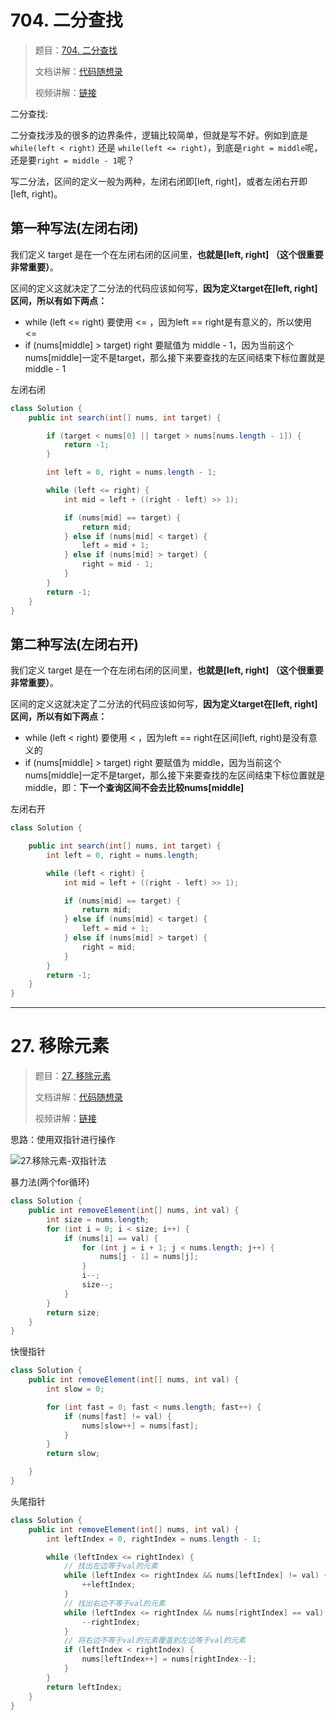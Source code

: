# 704. 二分查找

> 题目：[704. 二分查找](https://leetcode.cn/problems/binary-search/description/)
>
> 文档讲解：[代码随想录](https://programmercarl.com/0704.%E4%BA%8C%E5%88%86%E6%9F%A5%E6%89%BE.html)
>
> 视频讲解：[链接](https://www.bilibili.com/video/BV1fA4y1o715)

二分查找:

二分查找涉及的很多的边界条件，逻辑比较简单，但就是写不好。例如到底是 `while(left < right)` 还是 `while(left <= right)`，到底是`right = middle`呢，还是要`right = middle - 1`呢？

写二分法，区间的定义一般为两种，左闭右闭即[left, right]，或者左闭右开即[left, right)。



## 第一种写法(左闭右闭)

我们定义 target 是在一个在左闭右闭的区间里，**也就是[left, right] （这个很重要非常重要）**。

区间的定义这就决定了二分法的代码应该如何写，**因为定义target在[left, right]区间，所以有如下两点：**

* while (left <= right) 要使用 <= ，因为left == right是有意义的，所以使用 <=
* if (nums[middle] > target) right 要赋值为 middle - 1，因为当前这个nums[middle]一定不是target，那么接下来要查找的左区间结束下标位置就是 middle - 1



左闭右闭

```java
class Solution {
    public int search(int[] nums, int target) {

        if (target < nums[0] || target > nums[nums.length - 1]) {
            return -1;
        }

        int left = 0, right = nums.length - 1;

        while (left <= right) {
            int mid = left + ((right - left) >> 1);

            if (nums[mid] == target) {
                return mid;
            } else if (nums[mid] < target) {
                left = mid + 1;
            } else if (nums[mid] > target) {
                right = mid - 1;
            }
        }
        return -1;
    }
}
```



## 第二种写法(左闭右开)

我们定义 target 是在一个在左闭右闭的区间里，**也就是[left, right] （这个很重要非常重要）**。

区间的定义这就决定了二分法的代码应该如何写，**因为定义target在[left, right]区间，所以有如下两点：**

* while (left < right) 要使用 < ，因为left == right在区间[left, right)是没有意义的
* if (nums[middle] > target) right 要赋值为 middle，因为当前这个nums[middle]一定不是target，那么接下来要查找的左区间结束下标位置就是 middle，即：**下一个查询区间不会去比较nums[middle]**

左闭右开

```java
class Solution {

    public int search(int[] nums, int target) {
        int left = 0, right = nums.length;

        while (left < right) {
            int mid = left + ((right - left) >> 1);

            if (nums[mid] == target) {
                return mid;
            } else if (nums[mid] < target) {
                left = mid + 1;
            } else if (nums[mid] > target) {
                right = mid;
            }
        }
        return -1;
    }
}
```



--------------



# 27. 移除元素

> 题目：[27. 移除元素](https://leetcode.cn/problems/remove-element/)
>
> 文档讲解：[代码随想录](https://programmercarl.com/0027.%E7%A7%BB%E9%99%A4%E5%85%83%E7%B4%A0.html)
>
> 视频讲解：[链接](https://www.bilibili.com/video/BV12A4y1Z7LP)

思路：使用双指针进行操作

![27.移除元素-双指针法](https://code-thinking.cdn.bcebos.com/gifs/27.%E7%A7%BB%E9%99%A4%E5%85%83%E7%B4%A0-%E5%8F%8C%E6%8C%87%E9%92%88%E6%B3%95.gif)

暴力法(两个for循环)

```java
class Solution {
    public int removeElement(int[] nums, int val) {
        int size = nums.length;
        for (int i = 0; i < size; i++) {
            if (nums[i] == val) {
                for (int j = i + 1; j < nums.length; j++) {
                    nums[j - 1] = nums[j];
                }
                i--;
                size--;
            }
        }
        return size;
    }
}
```



快慢指针

```java
class Solution {
    public int removeElement(int[] nums, int val) {
        int slow = 0;

        for (int fast = 0; fast < nums.length; fast++) {
            if (nums[fast] != val) {
                nums[slow++] = nums[fast];
            }
        }
        return slow;

    }
}
```



头尾指针

```java
class Solution {
    public int removeElement(int[] nums, int val) {
        int leftIndex = 0, rightIndex = nums.length - 1;

        while (leftIndex <= rightIndex) {
            // 找出左边等于val的元素
            while (leftIndex <= rightIndex && nums[leftIndex] != val) {
                ++leftIndex;
            }
            // 找出右边不等于val的元素
            while (leftIndex <= rightIndex && nums[rightIndex] == val) {
                --rightIndex;
            }
            // 将右边不等于val的元素覆盖到左边等于val的元素
            if (leftIndex < rightIndex) {
                nums[leftIndex++] = nums[rightIndex--];
            }
        }
        return leftIndex;
    }
}
```

